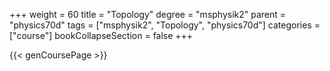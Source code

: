 +++
weight = 60
title = "Topology"
degree = "msphysik2"
parent = "physics70d"
tags = ["msphysik2", "Topology", "physics70d"]
categories = ["course"]
bookCollapseSection = false
+++

{{< genCoursePage >}}
